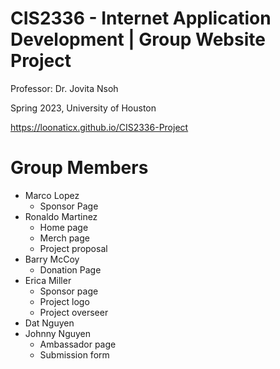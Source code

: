 # CIS2336 - Internet Application Development | Group Website Project
Professor: Dr. Jovita Nsoh

Spring 2023, University of Houston

https://loonaticx.github.io/CIS2336-Project

# Group Members
- Marco Lopez
  - Sponsor Page 
- Ronaldo Martinez
  - Home page
  - Merch page
  - Project proposal
- Barry McCoy
  - Donation Page
- Erica Miller
  - Sponsor page
  - Project logo
  - Project overseer
- Dat Nguyen
- Johnny Nguyen
  - Ambassador page
  - Submission form
  


